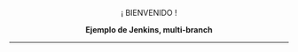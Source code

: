 <p align="center">¡ BIENVENIDO !</p>
<p align="center"><b>Ejemplo de Jenkins, multi-branch</b></p>
<hr>
